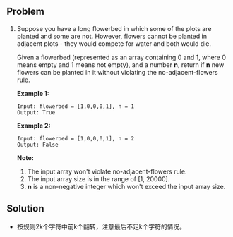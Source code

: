 ## Problem

1. Suppose you have a long flowerbed in which some of the plots are planted and some are not. However, flowers cannot be planted in adjacent plots - they would compete for water and both would die.

   Given a flowerbed (represented as an array containing 0 and 1, where 0 means empty and 1 means not empty), and a number **n**, return if **n** new flowers can be planted in it without violating the no-adjacent-flowers rule.

   **Example 1:**

   ```
   Input: flowerbed = [1,0,0,0,1], n = 1
   Output: True
   ```

   

   **Example 2:**

   ```
   Input: flowerbed = [1,0,0,0,1], n = 2
   Output: False
   ```

   

   **Note:**

   1. The input array won't violate no-adjacent-flowers rule.
   2. The input array size is in the range of [1, 20000].
   3. **n** is a non-negative integer which won't exceed the input array size.



## Solution

* 按规则2k个字符中前k个翻转，注意最后不足k个字符的情况。